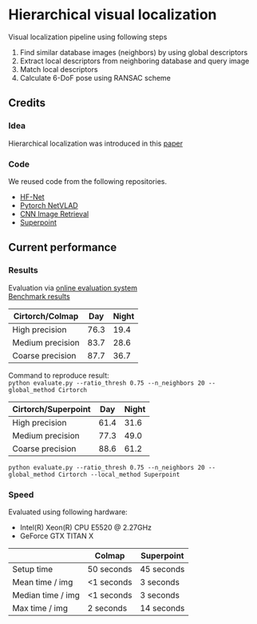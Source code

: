# Hierarchical visual localization
Visual localization pipeline using following steps
1) Find similar database images (neighbors) by using global descriptors
2) Extract local descriptors from neighboring database and query image
3) Match local descriptors
4) Calculate 6-DoF pose using RANSAC scheme

## Credits
### Idea
Hierarchical localization was introduced in this [paper](https://arxiv.org/abs/1812.03506)

### Code
We reused code from the following repositories.
- [HF-Net](https://www.github.com/ethz-asl/hfnet)
- [Pytorch NetVLAD](http://www.robots.ox.ac.uk/~albanie/pytorch-models.html)
- [CNN Image Retrieval](https://github.com/filipradenovic/cnnimageretrieval-pytorch)
- [Superpoint](https://github.com/MagicLeapResearch/SuperPointPretrainedNetwork)

## Current performance
### Results
Evaluation via [online evaluation system](https://www.visuallocalization.net)  
[Benchmark results](https://www.visuallocalization.net/benchmark/)  

| Cirtorch/Colmap  | Day  | Night |
|------------------|------|-------|
|  High precision  | 76.3 | 19.4  |
| Medium precision | 83.7 | 28.6  |
| Coarse precision | 87.7 | 36.7  |

Command to reproduce result:  
``` python evaluate.py --ratio_thresh 0.75 --n_neighbors 20 --global_method Cirtorch ```


| Cirtorch/Superpoint | Day  | Night |
|---------------------|------|-------|
| High precision      | 61.4 | 31.6  |
| Medium precision    | 77.3 | 49.0  |
| Coarse precision    | 88.6 | 61.2  |

``` python evaluate.py --ratio_thresh 0.75 --n_neighbors 20 --global_method Cirtorch --local_method Superpoint ```

### Speed
Evaluated using following hardware:
 - Intel(R) Xeon(R) CPU E5520  @ 2.27GHz
 - GeForce GTX TITAN X
 
 |                   | Colmap     | Superpoint |
 | ----------------- | ---------- | ---------- |
 | Setup time        | 50 seconds | 45 seconds |
 | Mean time / img   | <1 seconds | 3 seconds  |
 | Median time / img | <1 seconds | 3 seconds  |
 | Max time / img    | 2 seconds  | 14 seconds |